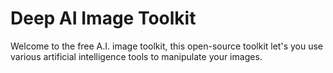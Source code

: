 # Deep AI Image Toolkit

Welcome to the free A.I. image toolkit, this open-source toolkit let's you use various artificial intelligence tools to manipulate your images.